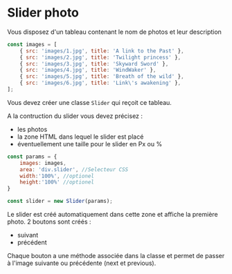 # Slider photo

Vous disposez d'un tableau contenant le nom de photos et leur description

```js
const images = [
    { src: 'images/1.jpg', title: 'A link to the Past' },
    { src: 'images/2.jpg', title: 'Twilight princess' },
    { src: 'images/3.jpg', title: 'Skyward Sword' },
    { src: 'images/4.jpg', title: 'WindWaker' },
    { src: 'images/5.jpg', title: 'Breath of the wild' },
    { src: 'images/6.jpg', title: 'Link\'s awakening' },
];

```

Vous devez créer une classe `Slider` qui reçoit ce tableau.

A la contruction du slider vous devez précisez :

- les photos
- la zone HTML dans lequel le slider est placé
- éventuellement une taille pour le slider en Px ou %

```js
const params = {
    images: images,
    area: 'div.slider', //Selecteur CSS
    width:'100%', //optionel
    height:'100%' //optionel
}

const slider = new Slider(params);
```

Le slider est créé automatiquement dans cette zone et affiche la première photo.
2 boutons sont créés :

- suivant 
- précédent

Chaque bouton a une méthode associée dans la classe et permet de passer à l'image suivante ou précédente (next et previous).